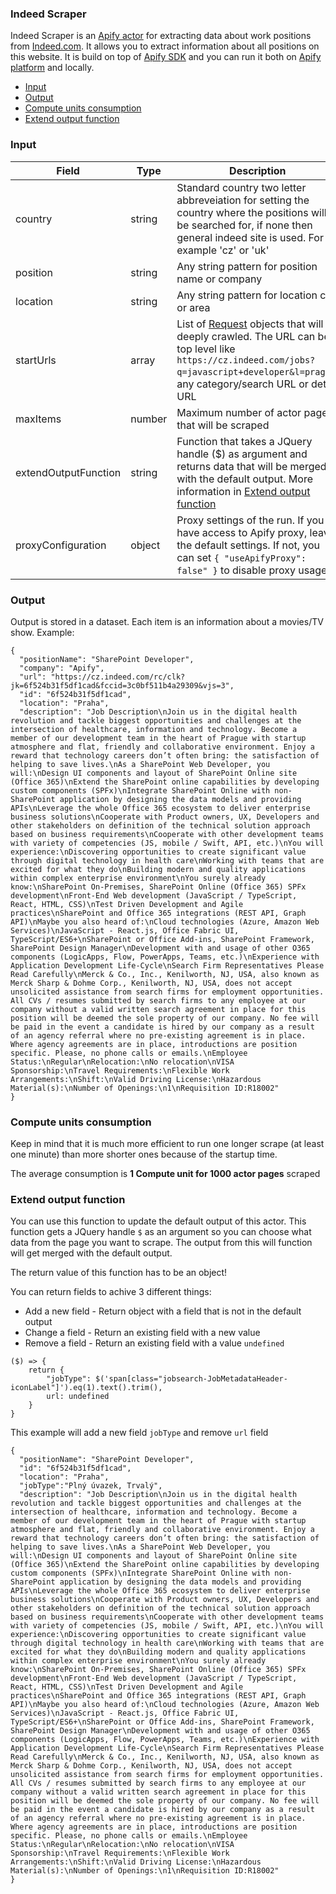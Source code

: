### Indeed Scraper

Indeed Scraper is an [Apify actor](https://apify.com/actors) for extracting data about work positions from [Indeed.com](https://www.indeed.com/). It allows you to extract information about all positions on this website. It is build on top of [Apify SDK](https://sdk.apify.com/) and you can run it both on [Apify platform](https://my.apify.com) and locally.

- [Input](#input)
- [Output](#output)
- [Compute units consumption](#compute-units-consumption)
- [Extend output function](#extend-output-function)

### Input

| Field | Type | Description | Default value
| ----- | ---- | ----------- | -------------|
| country | string | Standard country two letter abbreveiation for setting the country where the positions will be searched for, if none then general indeed site is used. For example 'cz' or 'uk' | none |
| position | string | Any string pattern for position name or company | none |
| location | string | Any string pattern for location city or area | none |
| startUrls | array | List of [Request](https://sdk.apify.com/docs/api/request#docsNav) objects that will be deeply crawled. The URL can be top level like `https://cz.indeed.com/jobs?q=javascript+developer&l=prague`, any category/search URL or detail URL | `[{ "url": "https://cz.indeed.com/jobs?q=javascript+developer&l=prague" }]`|
| maxItems | number | Maximum number of actor pages that will be scraped | all found |
| extendOutputFunction | string | Function that takes a JQuery handle ($) as argument and returns data that will be merged with the default output. More information in [Extend output function](#extend-output-function) | |
| proxyConfiguration | object | Proxy settings of the run. If you have access to Apify proxy, leave the default settings. If not, you can set `{ "useApifyProxy": false" }` to disable proxy usage | `{ "useApifyProxy": true }`|

### Output

Output is stored in a dataset. Each item is an information about a movies/TV show. Example:

```
{
  "positionName": "SharePoint Developer",
  "company": "Apify",
  "url": "https://cz.indeed.com/rc/clk?jk=6f524b31f5df1cad&fccid=3c0bf511b4a29309&vjs=3",
  "id": "6f524b31f5df1cad",
  "location": "Praha",
  "description": "Job Description\nJoin us in the digital health revolution and tackle biggest opportunities and challenges at the intersection of healthcare, information and technology. Become a member of our development team in the heart of Prague with startup atmosphere and flat, friendly and collaborative environment. Enjoy a reward that technology careers don’t often bring: the satisfaction of helping to save lives.\nAs a SharePoint Web Developer, you will:\nDesign UI components and layout of SharePoint Online site (Office 365)\nExtend the SharePoint online capabilities by developing custom components (SPFx)\nIntegrate SharePoint Online with non-SharePoint application by designing the data models and providing APIs\nLeverage the whole Office 365 ecosystem to deliver enterprise business solutions\nCooperate with Product owners, UX, Developers and other stakeholders on definition of the technical solution approach based on business requirements\nCooperate with other development teams with variety of competencies (JS, mobile / Swift, API, etc.)\nYou will experience:\nDiscovering opportunities to create significant value through digital technology in health care\nWorking with teams that are excited for what they do\nBuilding modern and quality applications within complex enterprise environment\nYou surely already know:\nSharePoint On-Premises, SharePoint Online (Office 365) SPFx development\nFront-End Web development (JavaScript / TypeScript, React, HTML, CSS)\nTest Driven Development and Agile practices\nSharePoint and Office 365 integrations (REST API, Graph API)\nMaybe you also heard of:\nCloud technologies (Azure, Amazon Web Services)\nJavaScript - React.js, Office Fabric UI, TypeScript/ES6+\nSharePoint or Office Add-ins, SharePoint Framework, SharePoint Design Manager\nDevelopment with and usage of other O365 components (LogicApps, Flow, PowerApps, Teams, etc.)\nExperience with Application Development Life-Cycle\nSearch Firm Representatives Please Read Carefully\nMerck & Co., Inc., Kenilworth, NJ, USA, also known as Merck Sharp & Dohme Corp., Kenilworth, NJ, USA, does not accept unsolicited assistance from search firms for employment opportunities. All CVs / resumes submitted by search firms to any employee at our company without a valid written search agreement in place for this position will be deemed the sole property of our company. No fee will be paid in the event a candidate is hired by our company as a result of an agency referral where no pre-existing agreement is in place. Where agency agreements are in place, introductions are position specific. Please, no phone calls or emails.\nEmployee Status:\nRegular\nRelocation:\nNo relocation\nVISA Sponsorship:\nTravel Requirements:\nFlexible Work Arrangements:\nShift:\nValid Driving License:\nHazardous Material(s):\nNumber of Openings:\n1\nRequisition ID:R18002"
}
```

### Compute units consumption
Keep in mind that it is much more efficient to run one longer scrape (at least one minute) than more shorter ones because of the startup time.

The average consumption is **1 Compute unit for 1000 actor pages** scraped

### Extend output function

You can use this function to update the default output of this actor. This function gets a JQuery handle `$` as an argument so you can choose what data from the page you want to scrape. The output from this will function will get merged with the default output.

The return value of this function has to be an object!

You can return fields to achive 3 different things:
- Add a new field - Return object with a field that is not in the default output
- Change a field - Return an existing field with a new value
- Remove a field - Return an existing field with a value `undefined`


```
($) => {
    return {
        "jobType": $('span[class="jobsearch-JobMetadataHeader-iconLabel"]').eq(1).text().trim(),
        url: undefined
    }
}
```
This example will add a new field `jobType` and remove `url` field
```
{
  "positionName": "SharePoint Developer",
  "id": "6f524b31f5df1cad",
  "location": "Praha",
  "jobType":"Plný úvazek, Trvalý",
  "description": "Job Description\nJoin us in the digital health revolution and tackle biggest opportunities and challenges at the intersection of healthcare, information and technology. Become a member of our development team in the heart of Prague with startup atmosphere and flat, friendly and collaborative environment. Enjoy a reward that technology careers don’t often bring: the satisfaction of helping to save lives.\nAs a SharePoint Web Developer, you will:\nDesign UI components and layout of SharePoint Online site (Office 365)\nExtend the SharePoint online capabilities by developing custom components (SPFx)\nIntegrate SharePoint Online with non-SharePoint application by designing the data models and providing APIs\nLeverage the whole Office 365 ecosystem to deliver enterprise business solutions\nCooperate with Product owners, UX, Developers and other stakeholders on definition of the technical solution approach based on business requirements\nCooperate with other development teams with variety of competencies (JS, mobile / Swift, API, etc.)\nYou will experience:\nDiscovering opportunities to create significant value through digital technology in health care\nWorking with teams that are excited for what they do\nBuilding modern and quality applications within complex enterprise environment\nYou surely already know:\nSharePoint On-Premises, SharePoint Online (Office 365) SPFx development\nFront-End Web development (JavaScript / TypeScript, React, HTML, CSS)\nTest Driven Development and Agile practices\nSharePoint and Office 365 integrations (REST API, Graph API)\nMaybe you also heard of:\nCloud technologies (Azure, Amazon Web Services)\nJavaScript - React.js, Office Fabric UI, TypeScript/ES6+\nSharePoint or Office Add-ins, SharePoint Framework, SharePoint Design Manager\nDevelopment with and usage of other O365 components (LogicApps, Flow, PowerApps, Teams, etc.)\nExperience with Application Development Life-Cycle\nSearch Firm Representatives Please Read Carefully\nMerck & Co., Inc., Kenilworth, NJ, USA, also known as Merck Sharp & Dohme Corp., Kenilworth, NJ, USA, does not accept unsolicited assistance from search firms for employment opportunities. All CVs / resumes submitted by search firms to any employee at our company without a valid written search agreement in place for this position will be deemed the sole property of our company. No fee will be paid in the event a candidate is hired by our company as a result of an agency referral where no pre-existing agreement is in place. Where agency agreements are in place, introductions are position specific. Please, no phone calls or emails.\nEmployee Status:\nRegular\nRelocation:\nNo relocation\nVISA Sponsorship:\nTravel Requirements:\nFlexible Work Arrangements:\nShift:\nValid Driving License:\nHazardous Material(s):\nNumber of Openings:\n1\nRequisition ID:R18002"
}
```
